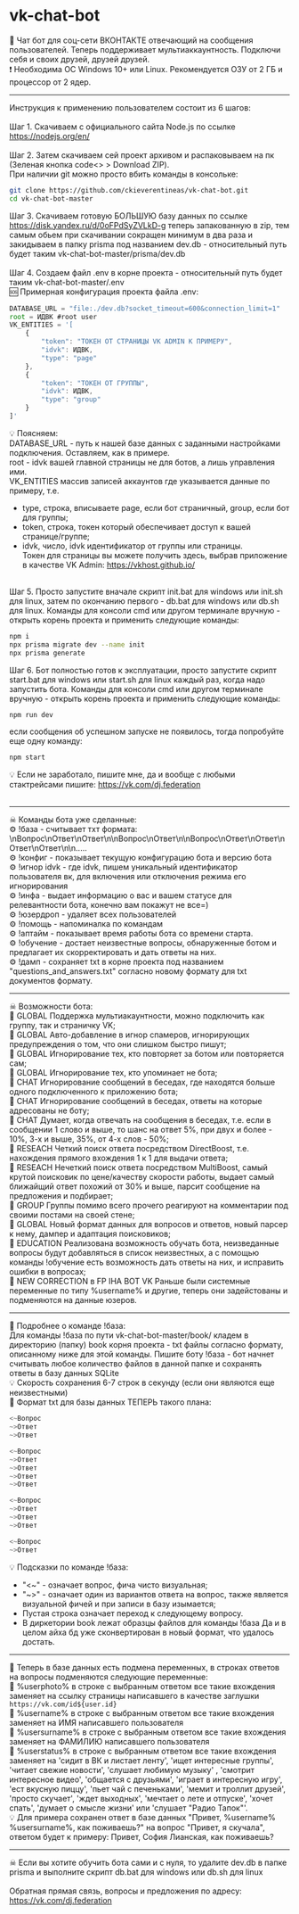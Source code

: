 # vk-chat-bot
💬 Чат бот для соц-сети ВКОНТАКТЕ отвечающий на сообщения пользователей. Теперь поддерживает мультиаккаунтность. Подключи себя и своих друзей, друзей друзей. <br />
❗ Необходима ОС Windows 10+ или Linux. Рекомендуется ОЗУ от 2 ГБ и процессор от 2 ядер. <br />
____
Инструкция к применению пользователем состоит из 6 шагов: <br /> <br />
Шаг 1. Скачиваем с официального сайта Node.js по ссылке https://nodejs.org/en/ <br /> <br />
Шаг 2. Затем скачиваем сей проект архивом и распаковываем на пк (Зеленая кнопка code<> > Download ZIP). <br />
При наличии git можно просто вбить команды в консольке:

```bash
git clone https://github.com/ckieverentineas/vk-chat-bot.git
cd vk-chat-bot-master
```

Шаг 3. Скачиваем готовую БОЛЬШУЮ базу данных по ссылке https://disk.yandex.ru/d/0oFPdSyZVLkD-g теперь запакованную в zip, тем самым обьем при скачивании сокращен минимум в два раза и закидываем в папку prisma под названием dev.db - относительный путь будет таким vk-chat-bot-master/prisma/dev.db <br /><br />
Шаг 4. Создаем файл .env в корне проекта - относительный путь будет таким vk-chat-bot-master/.env <br />
🆘 Примерная конфигурация проекта файла .env:

```javascript
DATABASE_URL = "file:./dev.db?socket_timeout=600&connection_limit=1"
root = ИДВК #root user
VK_ENTITIES = '[
    {   
        "token": "ТОКЕН ОТ СТРАНИЦЫ VK ADMIN К ПРИМЕРУ",
        "idvk": ИДВК,
        "type": "page"
    },
    {   
        "token": "ТОКЕН ОТ ГРУППЫ",
        "idvk": ИДВК,
        "type": "group"
    }
]'
```

💡 Поясняем: <br />
DATABASE_URL - путь к нашей базе данных с заданными настройками подключения. Оставляем, как в примере. <br />
root - idvk вашей главной страницы не для ботов, а лишь управления ими. <br />
VK_ENTITIES массив записей аккаунтов где указывается данные по примеру, т.е. <br />
- type, строка, вписываете page, если бот страничный, group, если бот для группы; <br />
- token, строка, токен который обеспечивает доступ к вашей странице/группе; <br />
- idvk, число, idvk идентификатор от группы или страницы. <br />
Токен для страницы вы можете получить здесь, выбрав приложение в качестве VK Admin: https://vkhost.github.io/ <br /> <br />

Шаг 5. Просто запустите вначале скрипт init.bat для windows или init.sh для linux, затем по окончанию первого - db.bat для windows или db.sh для linux.
Команды для консоли cmd или другом терминале вручную - открыть корень проекта и применить следующие команды:

```bash
npm i
npx prisma migrate dev --name init
npx prisma generate
```

Шаг 6. Бот полностью готов к эксплуатации, просто запустите скрипт start.bat для windows или start.sh для linux каждый раз, когда надо запустить бота.
Команды для консоли cmd или другом терминале вручную - открыть корень проекта и применить следующие команды:

```bash
npm run dev
```

если сообщения об успешном запуске не появилось, тогда попробуйте еще одну команду:

```bash
npm start
```

💡 Если не заработало, пишите мне, да и вообще с любыми стактрейсами пишите: https://vk.com/dj.federation <br /> <br />
____
☠ Команды бота уже сделанные: <br />
⚙ !база - считывает тхт формата: \nВопрос\nОтвет\nОтвет\n\nВопрос\nОтвет\n\nВопрос\nОтвет\nОтвет\nОтвет\nОтвет\n\n..... <br />
⚙ !конфиг - показывает текущую конфигурацию бота и версию бота <br />
⚙ !игнор idvk - где idvk, пишем уникальный идентификатор пользователя вк, для включения или отключения режима его игнорирования <br />
⚙ !инфа - выдает информацию о вас и вашем статусе для релевантности бота, конечно вам покажут не все=) <br />
⚙ !юзердроп - удаляет всех пользователей <br />
⚙ !помощь - напоминалка по командам <br />
⚙ !аптайм - показывает время работы бота со времени старта. <br />
⚙ !обучение - достает неизвестные вопросы, обнаруженные ботом и предлагает их скорректировать и дать ответы на них. <br />
⚙ !дамп - сохраняет txt в корне проекта под названием "questions_and_answers.txt" согласно новому формату для txt документов формату. <br />
____
☠ Возможности бота: <br />
🚀 GLOBAL Поддержка мультиакаунтности, можно подключить как группу, так и страничку VK; <br />
🚀 GLOBAL Авто-добавление в игнор спамеров, игнорирующих предупреждения о том, что они слишком быстро пишут; <br />
🚀 GLOBAL Игнорирование тех, кто повторяет за ботом или повторяется сам; <br />
🚀 GLOBAL Игнорирование тех, кто упоминает не бота; <br />
🚀 CHAT Игнорирование сообщений в беседах, где находятся больше одного подключенного к приложению бота; <br />
🚀 CHAT Игнорирование сообщений в беседах, ответы на которые адресованы не боту; <br />
🚀 CHAT Думает, когда отвечать на сообщения в беседах, т.е. если в сообщении 1 слово и выше, то шанс на ответ 5%, при двух и более - 10%, 3-х и выше, 35%, от 4-х слов - 50%; <br />
🚀 RESEACH Четкий поиск ответа посредством DirectBoost, т.е. нахождения прямого вхождения 1 к 1 для выдачи ответа;  <br />
🚀 RESEACH Нечеткий поиск ответа посредством MultiBoost, самый крутой поисковик по цене/качеству скорости работы, выдает самый ближайщий ответ похожий от 30% и выше, парсит сообщение на предложения и подбирает; <br />
🚀 GROUP Группы помимо всего прочего реагируют на комментарии под своими постами на своей стене; <br />
🚀 GLOBAL Новый формат данных для вопросов и ответов, новый парсер к нему, дампер и адаптация поисковиков; <br />
🚀 EDUCATION Реализована возможность обучать бота, неизведанные вопросы будут добавляться в список неизвестных, а с помощью команды !обучение есть возможность дать ответы на них, и исправить ошибки в вопросах; <br />
🚀 NEW CORRECTION в FP IHA BOT VK Раньше были системные переменные по типу %username% и другие, теперь они задейстованы и подменяются на данные юзеров. <br />
____
💬 Подробнее о команде !база: <br />
Для команды !база по пути vk-chat-bot-master/book/ кладем в директорию (папку) book корня проекта - txt файлы согласно формату, описанному ниже для этой команды.
Пишите боту !база - бот начнет считывать любое количество файлов в данной папке и сохранять ответы в базу данных SQLite <br />
💡 Скорость сохранения 6-7 строк в секунду (если они являются еще неизвестными) <br />
🔧 Формат txt для базы данных ТЕПЕРЬ такого плана:

```javascript
<~Вопрос
~>Ответ
~>Ответ

<~Вопрос
~>Ответ
~>Ответ
~>Ответ
~>Ответ

<~Вопрос
~>Ответ
~>Ответ
~>Ответ

<~Вопрос
~>Ответ
```
💡 Подсказки по команде !база: <br />
- "<&#126;" - означает вопрос, фича чисто визуальная; <br />
- "&#126;>" - означает один из вариантов ответа на вопрос, также является визуальной фичей и при записи в базу изымается; <br />
- Пустая строка означает переход к следующему вопросу. <br />
- В диркетории book лежат образцы файлов для команды !база Да и в целом айха бд уже сконвертирован в новый формат, что удалось достать.
____

💬 Теперь в базе данных есть подмена переменных, в строках ответов на вопросы подменяются следующие переменные: <br />
💫 %userphoto% в строке с выбранным ответом все такие вхождения заменяет на ссылку страницы написавшего в качестве заглушки `https://vk.com/id${user.id}` <br />
💫 %username% в строке с выбранным ответом все такие вхождения заменяет на ИМЯ написавшего пользователя <br />
💫 %usersurname% в строке с выбранным ответом все такие вхождения заменяет на ФАМИЛИЮ написавшего пользователя <br />
💫 %userstatus% в строке с выбранным ответом все такие вхождения заменяет на 'сидит в ВК и листает ленту', 'ищет интересные группы', 'читает свежие новости', 'слушает любимую музыку' ,  'смотрит интересное видео', 'общается с друзьями', 'играет в интересную игру', 'ест вкусную пиццу', 'пьет чай с печеньками', 'мемит и троллит друзей', 'просто скучает', 'ждет выходных', 'мечтает о лете и отпуске', 'хочет спать', 'думает о смысле жизни' или 'слушает "Радио Тапок"'. <br />
💡 Для примера сохранен ответ в базе данных "Привет, %username% %usersurname%, как поживаешь?" на вопрос "Привет, я скучала", ответом будет к примеру: Привет, София Лианская, как поживаешь? <br />
____
☠ Если вы хотите обучить бота сами и с нуля, то удалите dev.db в папке prisma и выполните скрипт db.bat для windows или db.sh для linux <br /> <br />
Обратная прямая связь, вопросы и предложения по адресу: https://vk.com/dj.federation <br />